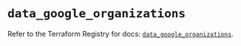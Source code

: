 # `data_google_organizations`

Refer to the Terraform Registry for docs: [`data_google_organizations`](https://registry.terraform.io/providers/hashicorp/google/6.29.0/docs/data-sources/organizations).
